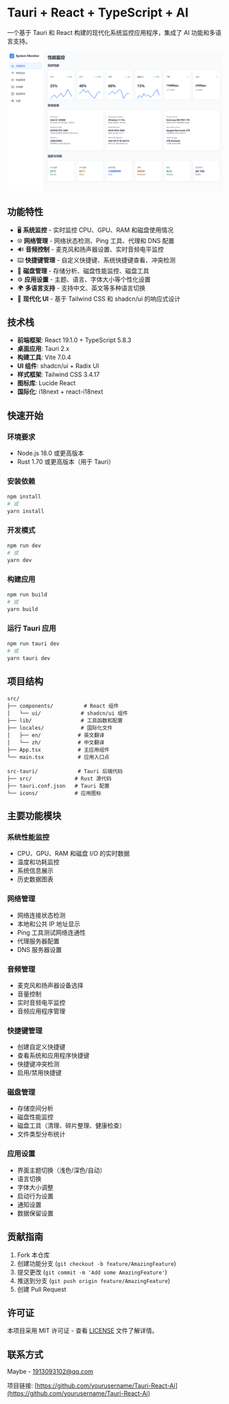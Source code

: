 # Tauri + React + TypeScript + AI

一个基于 Tauri 和 React 构建的现代化系统监控应用程序，集成了 AI 功能和多语言支持。

![](img/Snipaste_2025-09-02_18-20-53.png)



## 功能特性

- 🖥️ **系统监控** - 实时监控 CPU、GPU、RAM 和磁盘使用情况
- 🌐 **网络管理** - 网络状态检测、Ping 工具、代理和 DNS 配置
- 🔊 **音频控制** - 麦克风和扬声器设置、实时音频电平监控
- ⌨️ **快捷键管理** - 自定义快捷键、系统快捷键查看、冲突检测
- 💾 **磁盘管理** - 存储分析、磁盘性能监控、磁盘工具
- ⚙️ **应用设置** - 主题、语言、字体大小等个性化设置
- 🌍 **多语言支持** - 支持中文、英文等多种语言切换
- 🎨 **现代化 UI** - 基于 Tailwind CSS 和 shadcn/ui 的响应式设计

## 技术栈

- **前端框架**: React 19.1.0 + TypeScript 5.8.3
- **桌面应用**: Tauri 2.x
- **构建工具**: Vite 7.0.4
- **UI 组件**: shadcn/ui + Radix UI
- **样式框架**: Tailwind CSS 3.4.17
- **图标库**: Lucide React
- **国际化**: i18next + react-i18next

## 快速开始

### 环境要求

- Node.js 18.0 或更高版本
- Rust 1.70 或更高版本（用于 Tauri）

### 安装依赖

```bash
npm install
# 或
yarn install
```

### 开发模式

```bash
npm run dev
# 或
yarn dev
```

### 构建应用

```bash
npm run build
# 或
yarn build
```

### 运行 Tauri 应用

```bash
npm run tauri dev
# 或
yarn tauri dev
```

## 项目结构

```
src/
├── components/          # React 组件
│   └── ui/             # shadcn/ui 组件
├── lib/                # 工具函数和配置
├── locales/            # 国际化文件
│   ├── en/            # 英文翻译
│   └── zh/            # 中文翻译
├── App.tsx            # 主应用组件
└── main.tsx           # 应用入口点

src-tauri/             # Tauri 后端代码
├── src/              # Rust 源代码
├── tauri.conf.json   # Tauri 配置
└── icons/            # 应用图标
```

## 主要功能模块

### 系统性能监控
- CPU、GPU、RAM 和磁盘 I/O 的实时数据
- 温度和功耗监控
- 系统信息展示
- 历史数据图表

### 网络管理
- 网络连接状态检测
- 本地和公共 IP 地址显示
- Ping 工具测试网络连通性
- 代理服务器配置
- DNS 服务器设置

### 音频管理
- 麦克风和扬声器设备选择
- 音量控制
- 实时音频电平监控
- 音频应用程序管理

### 快捷键管理
- 创建自定义快捷键
- 查看系统和应用程序快捷键
- 快捷键冲突检测
- 启用/禁用快捷键

### 磁盘管理
- 存储空间分析
- 磁盘性能监控
- 磁盘工具（清理、碎片整理、健康检查）
- 文件类型分布统计

### 应用设置
- 界面主题切换（浅色/深色/自动）
- 语言切换
- 字体大小调整
- 启动行为设置
- 通知设置
- 数据保留设置

## 贡献指南

1. Fork 本仓库
2. 创建功能分支 (`git checkout -b feature/AmazingFeature`)
3. 提交更改 (`git commit -m 'Add some AmazingFeature'`)
4. 推送到分支 (`git push origin feature/AmazingFeature`)
5. 创建 Pull Request

## 许可证

本项目采用 MIT 许可证 - 查看 [LICENSE](LICENSE) 文件了解详情。

## 联系方式

Maybe - 1913093102@qq.com

项目链接: [https://github.com/yourusername/Tauri-React-Ai](https://github.com/yourusername/Tauri-React-Ai)


